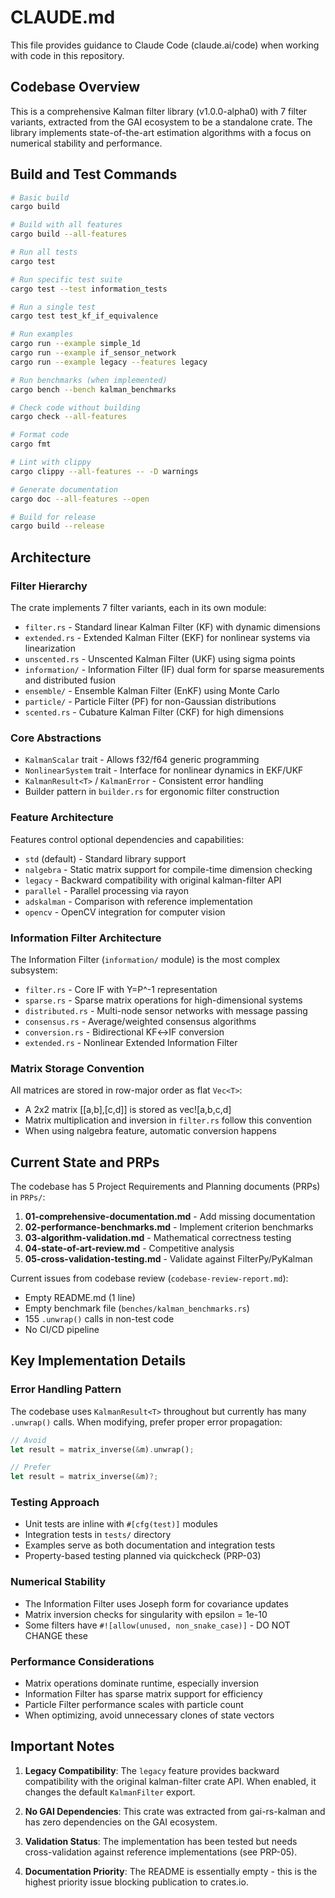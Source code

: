 # CLAUDE.md

This file provides guidance to Claude Code (claude.ai/code) when working with code in this repository.

## Codebase Overview

This is a comprehensive Kalman filter library (v1.0.0-alpha0) with 7 filter variants, extracted from the GAI ecosystem to be a standalone crate. The library implements state-of-the-art estimation algorithms with a focus on numerical stability and performance.

## Build and Test Commands

```bash
# Basic build
cargo build

# Build with all features
cargo build --all-features

# Run all tests
cargo test

# Run specific test suite
cargo test --test information_tests

# Run a single test
cargo test test_kf_if_equivalence

# Run examples
cargo run --example simple_1d
cargo run --example if_sensor_network
cargo run --example legacy --features legacy

# Run benchmarks (when implemented)
cargo bench --bench kalman_benchmarks

# Check code without building
cargo check --all-features

# Format code
cargo fmt

# Lint with clippy
cargo clippy --all-features -- -D warnings

# Generate documentation
cargo doc --all-features --open

# Build for release
cargo build --release
```

## Architecture

### Filter Hierarchy
The crate implements 7 filter variants, each in its own module:
- `filter.rs` - Standard linear Kalman Filter (KF) with dynamic dimensions
- `extended.rs` - Extended Kalman Filter (EKF) for nonlinear systems via linearization
- `unscented.rs` - Unscented Kalman Filter (UKF) using sigma points
- `information/` - Information Filter (IF) dual form for sparse measurements and distributed fusion
- `ensemble/` - Ensemble Kalman Filter (EnKF) using Monte Carlo
- `particle/` - Particle Filter (PF) for non-Gaussian distributions
- `scented.rs` - Cubature Kalman Filter (CKF) for high dimensions

### Core Abstractions
- `KalmanScalar` trait - Allows f32/f64 generic programming
- `NonlinearSystem` trait - Interface for nonlinear dynamics in EKF/UKF
- `KalmanResult<T>` / `KalmanError` - Consistent error handling
- Builder pattern in `builder.rs` for ergonomic filter construction

### Feature Architecture
Features control optional dependencies and capabilities:
- `std` (default) - Standard library support
- `nalgebra` - Static matrix support for compile-time dimension checking
- `legacy` - Backward compatibility with original kalman-filter API
- `parallel` - Parallel processing via rayon
- `adskalman` - Comparison with reference implementation
- `opencv` - OpenCV integration for computer vision

### Information Filter Architecture
The Information Filter (`information/` module) is the most complex subsystem:
- `filter.rs` - Core IF with Y=P^-1 representation
- `sparse.rs` - Sparse matrix operations for high-dimensional systems
- `distributed.rs` - Multi-node sensor networks with message passing
- `consensus.rs` - Average/weighted consensus algorithms
- `conversion.rs` - Bidirectional KF↔IF conversion
- `extended.rs` - Nonlinear Extended Information Filter

### Matrix Storage Convention
All matrices are stored in row-major order as flat `Vec<T>`:
- A 2x2 matrix [[a,b],[c,d]] is stored as vec![a,b,c,d]
- Matrix multiplication and inversion in `filter.rs` follow this convention
- When using nalgebra feature, automatic conversion happens

## Current State and PRPs

The codebase has 5 Project Requirements and Planning documents (PRPs) in `PRPs/`:
1. **01-comprehensive-documentation.md** - Add missing documentation
2. **02-performance-benchmarks.md** - Implement criterion benchmarks
3. **03-algorithm-validation.md** - Mathematical correctness testing
4. **04-state-of-art-review.md** - Competitive analysis
5. **05-cross-validation-testing.md** - Validate against FilterPy/PyKalman

Current issues from codebase review (`codebase-review-report.md`):
- Empty README.md (1 line)
- Empty benchmark file (`benches/kalman_benchmarks.rs`)
- 155 `.unwrap()` calls in non-test code
- No CI/CD pipeline

## Key Implementation Details

### Error Handling Pattern
The codebase uses `KalmanResult<T>` throughout but currently has many `.unwrap()` calls. When modifying, prefer proper error propagation:
```rust
// Avoid
let result = matrix_inverse(&m).unwrap();

// Prefer
let result = matrix_inverse(&m)?;
```

### Testing Approach
- Unit tests are inline with `#[cfg(test)]` modules
- Integration tests in `tests/` directory
- Examples serve as both documentation and integration tests
- Property-based testing planned via quickcheck (PRP-03)

### Numerical Stability
- The Information Filter uses Joseph form for covariance updates
- Matrix inversion checks for singularity with epsilon = 1e-10
- Some filters have `#![allow(unused, non_snake_case)]` - DO NOT CHANGE these

### Performance Considerations
- Matrix operations dominate runtime, especially inversion
- Information Filter has sparse matrix support for efficiency
- Particle Filter performance scales with particle count
- When optimizing, avoid unnecessary clones of state vectors

## Important Notes

1. **Legacy Compatibility**: The `legacy` feature provides backward compatibility with the original kalman-filter crate API. When enabled, it changes the default `KalmanFilter` export.

2. **No GAI Dependencies**: This crate was extracted from gai-rs-kalman and has zero dependencies on the GAI ecosystem.

3. **Validation Status**: The implementation has been tested but needs cross-validation against reference implementations (see PRP-05).

4. **Documentation Priority**: The README is essentially empty - this is the highest priority issue blocking publication to crates.io.
